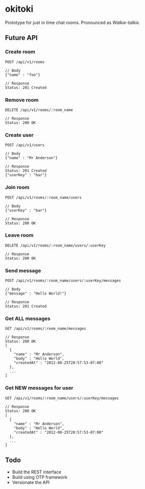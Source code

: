 okitoki
=======

Prototype for just in time chat rooms. Pronounced as _Walkie-talkie_.

## Future API

### Create room

    POST /api/v1/rooms

    // Body
    {"name" : "foo"}

    // Response
    Status: 201 Created

### Remove room

    DELETE /api/v1/rooms/:room_name

    // Response
    Status: 200 OK

### Create user

    POST /api/v1/users

    // Body
    {"name" : "Mr Anderson"}

    // Response
    Status: 201 Created
    {"userKey" : "bar"}

### Join room

    POST /api/v1/rooms/:room_name/users

    // Body
    {"userKey" : "bar"}

    // Response
    Status: 200 OK

### Leave room

    DELETE /api/v1/rooms/:room_name/users/:userKey

    // Response
    Status: 200 OK

### Send message

    POST /api/v1/rooms/:room_name/users/:userKey/messages

    // Body
    {"message" : "Hello World!"}

    // Response
    Status: 201 Created

### Get ALL messages

    GET /api/v1/rooms/:room_name/messages

    // Response
    Status: 200 OK
    [
      {
        "name" : "Mr Anderson",
        "body" : "Hello World",
        "createdAt" : "2012-08-25T20:57:53-07:00"
      },
      ...
    ]

### Get NEW messages for user

    GET /api/v1/rooms/:room_name/users/:userKey/messages

    // Response
    Status: 200 OK
    [
      {
        "name" : "Mr Anderson",
        "body" : "Hello World",
        "createdAt" : "2012-08-25T20:57:53-07:00"
      },
      ...
    ]

## Todo

* Build the REST interface
* Build using OTP framework
* Versionate the API
